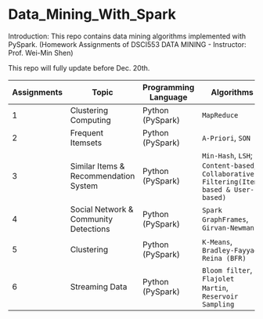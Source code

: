 # Data_Mining_With_Spark

Introduction: This repo contains data mining algorithms implemented with PySpark. 
(Homework Assignments of DSCI553 DATA MINING - Instructor: Prof. Wei-Min Shen)

This repo will fully update before Dec. 20th.

| Assignments | Topic | Programming Language |    Algorithms    | Grades |
| ----------- | ----- | -------------------- | ----------------- | ----- |
|      1      | Clustering Computing | Python (PySpark) | `MapReduce` | 7/7 |
|      2      | Frequent Itemsets | Python (PySpark) | `A-Priori`, `SON` | 7/7 |
|      3      | Similar Items & Recommendation System | Python (PySpark) | `Min-Hash`, `LSH`; `Content-based`, `Collaborative Filtering(Item-based & User-based)` | 7/7 |
|      4      | Social Network & Community Detections | Python (PySpark) | `Spark GraphFrames`, `Girvan-Newman` | 7/7 |
|      5      | Clustering | Python (PySpark) | `K-Means`, `Bradley-Fayyad-Reina (BFR)` | 7/7 |
|      6      | Streaming Data | Python (PySpark) | `Bloom filter`, `Flajolet Martin`, `Reservoir Sampling` | 7/7 |

